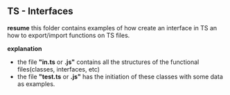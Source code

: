 <h2>TS - Interfaces</h2>

<b>resume</b>
this folder contains examples of how create an interface in TS an how to export/import functions on TS files.

<b>explanation</b>
<ul>
    <li>
    the file <b>"in.ts</b> or <b>.js"</b> contains all the structures of the functional files(classes, interfaces, etc)
    </li>
    <li>
    the file <b>"test.ts</b> or <b>.js"</b> has the initiation of these classes with some data as examples.
    </li>
</ul>